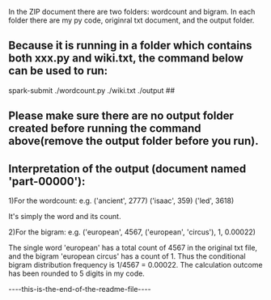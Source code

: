 In the ZIP document there are two folders: wordcount and bigram.
In each folder there are my py code, originral txt document, and the output folder.

## Because it is running in a folder which contains both xxx.py and wiki.txt, the command below can be used to run:

spark-submit ./wordcount.py ./wiki.txt ./output ##

## Please make sure there are no output folder created before running the command above(remove the output folder before you run).

## Interpretation of the output (document named 'part-00000'):

1)For the wordcount: 
e.g.
('ancient', 2777)
('isaac', 359)
('led', 3618)

It's simply the word and its count.

2)For the bigram: 
e.g.
('european', 4567, ('european', 'circus'), 1, 0.00022)

The single word 'european' has a total count of 4567 in the original txt file, and the bigram 'european circus' has a count of 1. Thus the conditional bigram distribution frequency is 1/4567 = 0.00022. The calculation outcome has been rounded to 5 digits in my code.

-*--*-this-is-the-end-of-the-readme-file-*--*-
